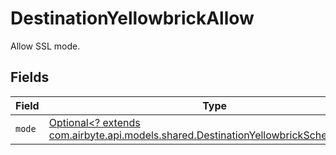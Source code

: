 # DestinationYellowbrickAllow

Allow SSL mode.


## Fields

| Field                                                                                                                                           | Type                                                                                                                                            | Required                                                                                                                                        | Description                                                                                                                                     |
| ----------------------------------------------------------------------------------------------------------------------------------------------- | ----------------------------------------------------------------------------------------------------------------------------------------------- | ----------------------------------------------------------------------------------------------------------------------------------------------- | ----------------------------------------------------------------------------------------------------------------------------------------------- |
| `mode`                                                                                                                                          | [Optional<? extends com.airbyte.api.models.shared.DestinationYellowbrickSchemasMode>](../../models/shared/DestinationYellowbrickSchemasMode.md) | :heavy_minus_sign:                                                                                                                              | N/A                                                                                                                                             |